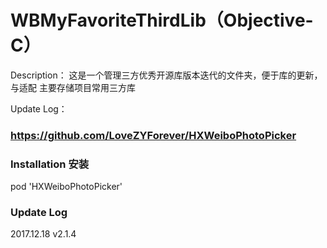 # WBMyFavoriteThirdLib（Objective-C）
Description：
这是一个管理三方优秀开源库版本迭代的文件夹，便于库的更新，与适配
主要存储项目常用三方库

Update Log：
### https://github.com/LoveZYForever/HXWeiboPhotoPicker

### Installation 安装

pod 'HXWeiboPhotoPicker'

### Update Log
2017.12.18          v2.1.4
